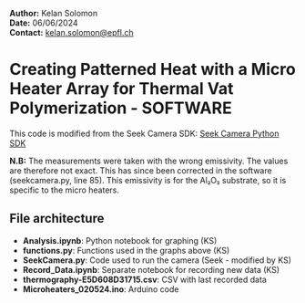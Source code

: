 **Author:** Kelan Solomon  
**Date:** 06/06/2024  
**Contact:** kelan.solomon@epfl.ch

# Creating Patterned Heat with a Micro Heater Array for Thermal Vat Polymerization - SOFTWARE

This code is modified from the Seek Camera SDK: [Seek Camera Python SDK](https://github.com/seekthermal/seekcamera-python)

**N.B:** The measurements were taken with the wrong emissivity. The values are therefore not exact. This has since been corrected in the software (seekcamera.py, line 85). This emissivity is for the Al₂O₃ substrate, so it is specific to the micro heaters.

## File architecture
- **Analysis.ipynb**: Python notebook for graphing (KS)
- **functions.py**: Functions used in the graphs above (KS)
- **SeekCamera.py**: Code used to run the camera (Seek - modified by KS)
- **Record_Data.ipynb**: Separate notebook for recording new data (KS)
- **thermography-E5D608D31715.csv**: CSV with last recorded data
- **Microheaters_020524.ino**: Arduino code
